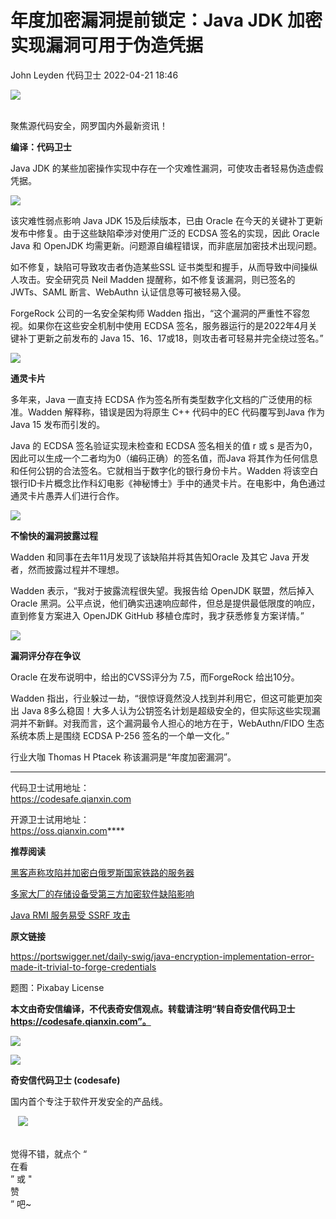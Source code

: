 #  年度加密漏洞提前锁定：Java JDK 加密实现漏洞可用于伪造凭据   
John Leyden  代码卫士   2022-04-21 18:46  
  
![](https://mmbiz.qpic.cn/mmbiz_gif/Az5ZsrEic9ot90z9etZLlU7OTaPOdibteeibJMMmbwc29aJlDOmUicibIRoLdcuEQjtHQ2qjVtZBt0M5eVbYoQzlHiaw/640?wx_fmt=gif "")  
  
   
聚焦源代码安全，网罗国内外最新资讯！  
  
**编译：代码卫士**  
  
Java JDK 的某些加密操作实现中存在一个灾难性漏洞，可使攻击者轻易伪造虚假凭据。  
  
![](https://mmbiz.qpic.cn/mmbiz_png/oBANLWYScMTI1vbIyhibj6ueeI19w1Mj19icukwxFGP7qsadIK8ic077BpgopQMOgzdDAJMiaspXARF99rjVwSicabg/640?wx_fmt=png "")  
  
  
  
该灾难性弱点影响 Java JDK 15及后续版本，已由 Oracle 在今天的关键补丁更新发布中修复。由于这些缺陷牵涉对使用广泛的 ECDSA 签名的实现，因此 Oracle Java 和 OpenJDK 均需更新。问题源自编程错误，而非底层加密技术出现问题。  
  
如不修复，缺陷可导致攻击者伪造某些SSL 证书类型和握手，从而导致中间操纵人攻击。安全研究员 Neil Madden 提醒称，如不修复该漏洞，则已签名的 JWTs、SAML 断言、WebAuthn 认证信息等可被轻易入侵。  
  
ForgeRock 公司的一名安全架构师 Wadden 指出，“这个漏洞的严重性不容忽视。如果你在这些安全机制中使用 ECDSA 签名，服务器运行的是2022年4月关键补丁更新之前发布的 Java 15、16、17或18，则攻击者可轻易并完全绕过签名。”  
  
  
![](https://mmbiz.qpic.cn/mmbiz_png/vnT4hbaLoX7CVwP3ChLicpEFMN4RzYLOyAUpxON3YANQDBL3bxBaPOKBz3p58HcCZR6BsV5zQpvdgLictCLNkLHw/640?wx_fmt=png "")  
  
**通灵卡片**  
  
  
多年来，Java 一直支持 ECDSA 作为签名所有类型数字化文档的广泛使用的标准。Wadden 解释称，错误是因为将原生 C++ 代码中的EC 代码覆写到Java 作为Java 15 发布而引发的。  
  
Java 的 ECDSA 签名验证实现未检查和 ECDSA 签名相关的值 r 或 s 是否为0，因此可以生成一个二者均为0（编码正确）的签名值，而Java 将其作为任何信息和任何公钥的合法签名。它就相当于数字化的银行身份卡片。Wadden 将该空白银行ID卡片概念比作科幻电影《神秘博士》手中的通灵卡片。在电影中，角色通过通灵卡片愚弄人们进行合作。  
  
  
![](https://mmbiz.qpic.cn/mmbiz_png/vnT4hbaLoX7CVwP3ChLicpEFMN4RzYLOyAUpxON3YANQDBL3bxBaPOKBz3p58HcCZR6BsV5zQpvdgLictCLNkLHw/640?wx_fmt=png "")  
  
**不愉快的漏洞披露过程**  
  
  
Wadden 和同事在去年11月发现了该缺陷并将其告知Oracle 及其它 Java 开发者，然而披露过程并不理想。  
  
Wadden 表示，“我对于披露流程很失望。我报告给 OpenJDK 联盟，然后掉入Oracle 黑洞。公平点说，他们确实迅速响应邮件，但总是提供最低限度的响应，直到修复方案进入 OpenJDK GitHub 移植仓库时，我才获悉修复方案详情。”  
  
  
![](https://mmbiz.qpic.cn/mmbiz_png/vnT4hbaLoX7CVwP3ChLicpEFMN4RzYLOyAUpxON3YANQDBL3bxBaPOKBz3p58HcCZR6BsV5zQpvdgLictCLNkLHw/640?wx_fmt=png "")  
  
**漏洞评分存在争议**  
  
  
Oracle 在发布说明中，给出的CVSS评分为 7.5，而ForgeRock 给出10分。  
  
Wadden 指出，行业躲过一劫，“很惊讶竟然没人找到并利用它，但这可能更加突出 Java 8多么稳固！大多人认为公钥签名计划是超级安全的，但实际这些实现漏洞并不新鲜。对我而言，这个漏洞最令人担心的地方在于，WebAuthn/FIDO 生态系统本质上是围绕 ECDSA P-256 签名的一个单一文化。”  
  
行业大咖 Thomas H Ptacek 称该漏洞是“年度加密漏洞”。  
  
****  
  
代码卫士试用地址：  
https://codesafe.qianxin.com  
  
开源卫士试用地址：  
https://oss.qianxin.com****  
  
  
  
  
  
  
  
  
  
  
**推荐阅读**  
  
[黑客声称攻陷并加密白俄罗斯国家铁路的服务器](http://mp.weixin.qq.com/s?__biz=MzI2NTg4OTc5Nw==&mid=2247510323&idx=4&sn=d496153071345e3367f3fc60014857e8&chksm=ea949859dde3114f0d065410aa2ae448f92f24e82e289cbc78a131ec33aa6a5d7bb3b06134a9&scene=21#wechat_redirect)  
  
  
[多家大厂的存储设备受第三方加密软件缺陷影响](http://mp.weixin.qq.com/s?__biz=MzI2NTg4OTc5Nw==&mid=2247509894&idx=2&sn=fde9ed390f90e1551557dbf78f35bf66&chksm=ea9496ecdde31ffa0634121ab546d89aa7d38d726a6549a37f1434b35c8bdcc0ee330e078113&scene=21#wechat_redirect)  
  
  
[Java RMI 服务易受 SSRF 攻击](http://mp.weixin.qq.com/s?__biz=MzI2NTg4OTc5Nw==&mid=2247509977&idx=1&sn=58035c67d3e4f5b7ff8eb138fd8431ac&chksm=ea9496b3dde31fa5f599373712fa381150b7e61e65a2488e6333590a41850921a68c717c67d4&scene=21#wechat_redirect)  
  
  
  
  
  
  
**原文链接**  
  
https://portswigger.net/daily-swig/java-encryption-implementation-error-made-it-trivial-to-forge-credentials  
  
  
题图：Pixabay License  
  
  
  
**本文由奇安信编译，不代表奇安信观点。转载请注明“转自奇安信代码卫士 https://codesafe.qianxin.com”。**  
  
  
  
  
![](https://mmbiz.qpic.cn/mmbiz_jpg/oBANLWYScMSf7nNLWrJL6dkJp7RB8Kl4zxU9ibnQjuvo4VoZ5ic9Q91K3WshWzqEybcroVEOQpgYfx1uYgwJhlFQ/640?wx_fmt=jpeg "")  
  
![](https://mmbiz.qpic.cn/mmbiz_jpg/oBANLWYScMQjfQ8ZhaOGYOwiaOkCe6UVnwG4PcibqI6sJ3rojqp5qaJa0wA2lxYb0VKwria7pHqS9rJwSPSykjMsA/640?wx_fmt=jpeg "")  
  
**奇安信代码卫士 (codesafe)**  
  
国内首个专注于软件开发安全的产品线。  
  
   ![](https://mmbiz.qpic.cn/mmbiz_gif/oBANLWYScMQ5iciaeKS21icDIWSVd0M9zEhicFK0rbCJOrgpc09iaH6nvqvsIdckDfxH2K4tu9CvPJgSf7XhGHJwVyQ/640?wx_fmt=gif "")  
  
   
觉得不错，就点个 “  
在看  
” 或 "  
赞  
” 吧~  

